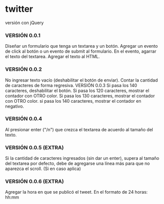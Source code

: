 # twitter
versión con jQuery

### VERSIÓN 0.0.1
Diseñar un formulario que tenga un textarea y un botón.
Agregar un evento de click al botón o un evento de submit al formulario.
En el evento, agarrar el texto del textarea.
Agregar el texto al HTML.
### VERSIÓN 0.0.2
No ingresar texto vacío (deshabilitar el botón de enviar).
Contar la cantidad de caracteres de forma regresiva.
VERSIÓN 0.0.3
Si pasa los 140 caracteres, deshabilitar el botón.
Si pasa los 120 caracteres, mostrar el contador con OTRO color.
Si pasa los 130 caracteres, mostrar el contador con OTRO color.
si pasa los 140 caracteres, mostrar el contador en negativo.
### VERSIÓN 0.0.4
Al presionar enter ("/n") que crezca el textarea de acuerdo al tamaño del texto.
### VERSIÓN 0.0.5 (EXTRA)
Si la cantidad de caracteres ingresados (sin dar un enter), supera al tamaño del textarea por defecto, debe de agregarse una línea más para que no aparezca el scroll. (Si en caso aplica)
### VERSIÓN 0.0.6 (EXTRA)
Agregar la hora en que se publicó el tweet. En el formato de 24 horas: hh:mm